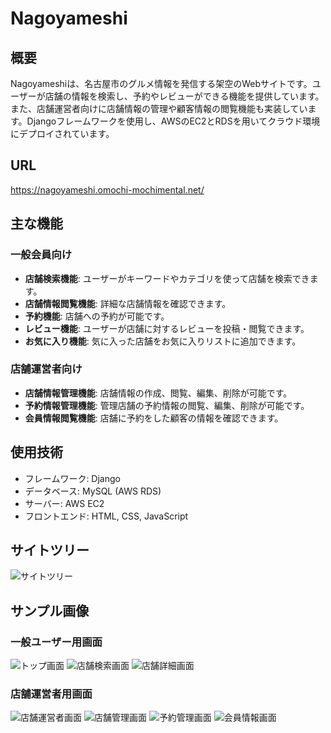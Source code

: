 # Nagoyameshi
## 概要
Nagoyameshiは、名古屋市のグルメ情報を発信する架空のWebサイトです。ユーザーが店舗の情報を検索し、予約やレビューができる機能を提供しています。また、店舗運営者向けに店舗情報の管理や顧客情報の閲覧機能も実装しています。Djangoフレームワークを使用し、AWSのEC2とRDSを用いてクラウド環境にデプロイされています。

## URL
https://nagoyameshi.omochi-mochimental.net/

## 主な機能
### 一般会員向け
- **店舗検索機能**: ユーザーがキーワードやカテゴリを使って店舗を検索できます。
- **店舗情報閲覧機能**: 詳細な店舗情報を確認できます。
- **予約機能**: 店舗への予約が可能です。
- **レビュー機能**: ユーザーが店舗に対するレビューを投稿・閲覧できます。
- **お気に入り機能**: 気に入った店舗をお気に入りリストに追加できます。
### 店舗運営者向け
- **店舗情報管理機能**: 店舗情報の作成、閲覧、編集、削除が可能です。
- **予約情報管理機能**: 管理店舗の予約情報の閲覧、編集、削除が可能です。
- **会員情報閲覧機能**: 店舗に予約をした顧客の情報を確認できます。

## 使用技術
- フレームワーク: Django
- データベース: MySQL (AWS RDS)
- サーバー: AWS EC2
- フロントエンド: HTML, CSS, JavaScript

## サイトツリー
![サイトツリー](image/nagoyameshi_tree.png)

## サンプル画像
### 一般ユーザー用画面
![トップ画面](image/nagoyameshi_top.png)
![店舗検索画面](image/nagoyameshi_category.png)
![店舗詳細画面](image/nagoyameshi_detail.png)
### 店舗運営者用画面
![店舗運営者画面](image/nagoyameshi_management.png)
![店舗管理画面](image/nagoyameshi_management_restaurant.png)
![予約管理画面](image/nagoyameshi_management_reservation.png)
![会員情報画面](image/nagoyameshi_management_user.png)
